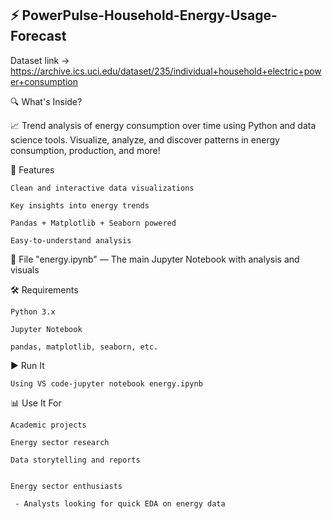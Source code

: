 ## ⚡ PowerPulse-Household-Energy-Usage-Forecast
Dataset link -> https://archive.ics.uci.edu/dataset/235/individual+household+electric+power+consumption

🔍 What's Inside?

 📈 Trend analysis of energy consumption over time using Python and data science tools. Visualize, analyze, and discover patterns in energy consumption, production, and more!



🚀 Features
    
    Clean and interactive data visualizations
    
    Key insights into energy trends
    
    Pandas + Matplotlib + Seaborn powered
    
    Easy-to-understand analysis

📁 File
    "energy.ipynb" — The main Jupyter Notebook with analysis and visuals

🛠 Requirements
    
    Python 3.x
    
    Jupyter Notebook
    
    pandas, matplotlib, seaborn, etc.


▶️ Run It

    Using VS code-jupyter notebook energy.ipynb
    
📊 Use It For
    
    Academic projects
    
    Energy sector research
    
    Data storytelling and reports


    Energy sector enthusiasts
    
     - Analysts looking for quick EDA on energy data

